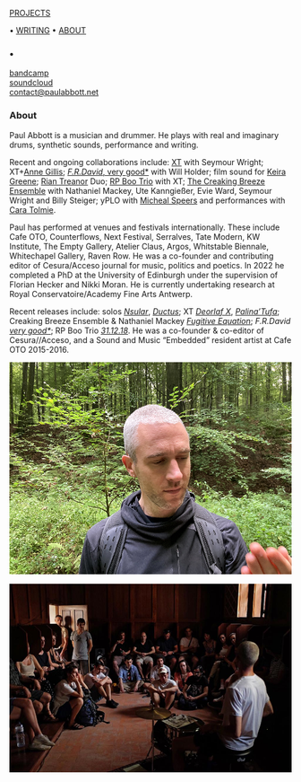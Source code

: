 <!-- NAV for all headers !-->
[PROJECTS](https://paulabbott.net/index.html)
<!--[Future](https://paulabbott.net/future/)!-->
 • [WRITING](https://paulabbott.net/wr)
 • [ABOUT](https://paulabbott.net/about/)
<!-- end nav! -->

### •

<div id="about-text" markdown="1">

[bandcamp](https://paul-abbott.bandcamp.com)  
[soundcloud](https://soundcloud.com/antrgor_reiz)  
contact@paulabbott.net  

### About

  Paul Abbott is a musician and drummer. He plays with real and imaginary drums, synthetic sounds, performance and writing.

  Recent and ongoing collaborations include: [XT](#) with Seymour Wright; XT+[Anne Gillis](#); [_F.R.David_, very good*](https://www.uhbooks.directory/2020/03/02/f-r-david-very-good/) with Will Holder; film sound for [Keira Greene](http://keiragreene.com/); [Rian Treanor](http://www.riantreanor.com/) Duo; [RP Boo Trio](https://www.cafeoto.co.uk/shop/xt-and-rp-boo-311218/) with XT; [The Creaking Breeze Ensemble](https://www.cafeoto.co.uk/events/nathaniel-mackey-creaking-breeze-ensemble/) with Nathaniel Mackey, Ute Kanngießer, Evie Ward, Seymour Wright and Billy Steiger; yPLO with [Micheal Speers](https://michaelspeers.net/) and performances with [Cara Tolmie](http://caratolmie.tumblr.com/).  

  Paul has performed at venues and festivals internationally. These include Cafe OTO, Counterflows, Next Festival, Serralves, Tate Modern, KW Institute, The Empty Gallery, Atelier Claus, Argos, Whitstable Biennale, Whitechapel Gallery, Raven Row. He was a co-founder and contributing editor of Cesura/Acceso journal for music, politics and poetics. In 2022 he completed a PhD at the University of Edinburgh under the supervision of Florian Hecker and Nikki Moran. He is currently undertaking research at Royal Conservatoire/Academy Fine Arts Antwerp.

  Recent releases include: solos [_Nsular_](https://paul-abbott.bandcamp.com/album/nsular), [_Ductus_](https://paul-abbott.bandcamp.com/album/ductus); XT [_Deorlaf X_](https://www.cafeoto.co.uk/shop/xt-deorlaf-x/), [_Palina’Tufa_](https://emptyeditions.bandcamp.com/album/ee004-palinatufa); Creaking Breeze Ensemble & Nathaniel Mackey [_Fugitive Equation_](https://fonografeditions.com/catalog/f0no-13-nathaniel-mackey-and-the-creaking-breeze-ensemble-fugitive-equation-compact-disc/); _F.R.David_ [_very good*_](https://www.uhbooks.directory/2020/03/02/f-r-david-very-good/); RP Boo Trio [_31.12.18_](https://www.cafeoto.co.uk/shop/xt-and-rp-boo-311218/). He was a co-founder & co-editor of Cesura//Acceso, and a Sound and Music “Embedded” resident artist at Cafe OTO 2015-2016.


<!-- ABOUT V2 -----------------------------------------     !-->

<!--
### About

  !!! check all 'creative writing' to extract something for this !!!
  !!! full rewrite in MY voice SMALL voice !!!
  !!! check AP Grow notes etc. !!!

  Paul Abbott is a musician and drummer.

  His work is focused on live experimental and improvised performance.

  He plays with the drum kit, synthetic sounds, performance and writing.

  He explores music as an ecology: in which the interaction of sounds, signs and the physical body grow real and imaginary music. His work is often concerned with creating practical and fictional structures to facilitate improvisation and experimental musical play.

 --- EDITS ---

  He plays with acoustic drum kit and synthetic sounds; algorithmic composition and performance and writing.

  His work explores music as a complex bio-semiotic ecology in which he often experiments with combinations of real and imaginary, organic and synthetic elements.

  !!! interests
  He is interested in the experience of embodied experimental improvised performance. In particular, how work in this context can grow practical and fictional structures through improvisation to encourage experimental musical play.
  ~~what sticks and what moves; stumbles and gravity; frames and waves; overlapping oscillations.~~

  !!! history
  Thanks to the great generosity of other exploratory non-musicians and musicians, Paul started the ongoing process of un/learning music, outside of traditional musical teachings, through listening and play.

  !!! ongoing practice
  Paul realised recently that, following this history, perhaps what he continues to explore is something like "an alter-practice of ongoing un-training".

  His work continues to attempt to re-find ways to
  grow practical and fictional structures through improvisation to encourage experimental musical play.

  BETA !!! often investigating combinations of organic and synthetic movement. His work explores music as an ecology using acoustic drum kit, algorithmic composition and improvised performance.

  BETA !!! He explores music as an ecology in which the interaction of sounds, signs and the physical body grow real and imaginary music.

  BETA !!! His work is concerned with growth and music as a complex ecological biosemiotic

  growing
  environment practical and fictional structures through improvisation to encourage experimental musical play.

  Recent and ongoing collaborations include: [XT](#) with Seymour Wright; XT+[Anne Gillis](#); [_F.R.David_, very good*](https://www.uhbooks.directory/2020/03/02/f-r-david-very-good/) with Will Holder; film sound for [Keira Greene](http://keiragreene.com/); [Rian Treanor](http://www.riantreanor.com/) Duo; [RP Boo Trio](https://www.cafeoto.co.uk/shop/xt-and-rp-boo-311218/) with XT; [The Creaking Breeze Ensemble](https://www.cafeoto.co.uk/events/nathaniel-mackey-creaking-breeze-ensemble/) with Nathaniel Mackey, Ute Kanngießer, Evie Ward, Seymour Wright and Billy Steiger; yPLO with [Micheal Speers](https://michaelspeers.net/) and performances with [Cara Tolmie](http://caratolmie.tumblr.com/).  

  Paul has performed at venues and festivals internationally. These include Cafe OTO, Counterflows, Next Festival, Serralves, Tate Modern, KW Institute, The Empty Gallery, Atelier Claus, Argos, Whitstable Biennale, Whitechapel Gallery, Raven Row.

<!-- CUT
  Recent releases include: solos [_Nsular_](https://paul-abbott.bandcamp.com/album/nsular), [_Ductus_](https://paul-abbott.bandcamp.com/album/ductus); XT [_Deorlaf X_](https://www.cafeoto.co.uk/shop/xt-deorlaf-x/), [_Palina’Tufa_](https://emptyeditions.bandcamp.com/album/ee004-palinatufa); Creaking Breeze Ensemble & Nathaniel Mackey [_Fugitive Equation_](https://fonografeditions.com/catalog/f0no-13-nathaniel-mackey-and-the-creaking-breeze-ensemble-fugitive-equation-compact-disc/); _F.R.David_ [_very good*_](https://www.uhbooks.directory/2020/03/02/f-r-david-very-good/); RP Boo Trio [_31.12.18_](https://www.cafeoto.co.uk/shop/xt-and-rp-boo-311218/). He was a co-founder & co-editor of Cesura//Acceso, and a Sound and Music “Embedded” resident artist at Cafe OTO 2015-2016.
  !-->

</div>  

![brx](/assets/images/paul-biog-image-72.jpg)

![NoNoise](/assets/images/No-Noise-Porto-01.jpg)

<!-- add other images !-->
